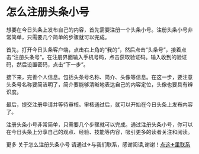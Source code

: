 # 怎么注册头条小号

想要在今日头条上发布自己的内容，首先需要注册一个头条小号。注册头条小号非常简单，只需要几个简单的步骤就可以完成。

首先，打开今日头条客户端，点击右上角的“我的”，然后点击“头条号”，接着点击“注册头条号”。在注册界面输入手机号码，点击获取验证码。输入收到的验证码，然后设置密码，点击“下一步”。

接下来，完善个人信息。包括头条号名称、简介、头像等信息。在这一步，要注意头条号名称要简洁明了，简介要能够清晰地表达自己的内容定位，头像也要具有辨识度。

最后，提交注册申请并等待审核。审核通过后，就可以开始在今日头条上发布内容了。

注册头条小号非常简单，只需要几个步骤就可以完成。通过注册头条小号，你可以在今日头条上分享自己的观点、经验、技能等内容，吸引更多的读者关注和阅读。

更多 关于怎么注册头条小号 请通过✈与我们联系，感谢阅读,谢谢！[点这✈里联系](https://ww.k02.cc)